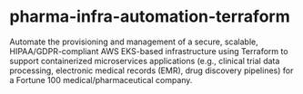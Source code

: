 # pharma-infra-automation-terraform
Automate the provisioning and management of a secure, scalable, HIPAA/GDPR-compliant AWS EKS-based infrastructure using Terraform to support containerized microservices applications (e.g., clinical trial data processing, electronic medical records (EMR), drug discovery pipelines) for a Fortune 100 medical/pharmaceutical company.
